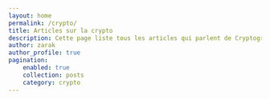 ```yaml
---
layout: home
permalink: /crypto/
title: Articles sur la crypto
description: Cette page liste tous les articles qui parlent de Cryptographie, chiffrement, hash, etc
author: zarak
author_profile: true
pagination:
    enabled: true
    collection: posts
    category: crypto
---
```

